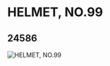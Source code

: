 # HELMET, NO.99
## 24586
![HELMET, NO.99](https://lc-www-live-s.legocdn.com/media/bricks/5/2/6164651.jpg)
